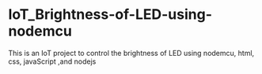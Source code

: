 # IoT_Brightness-of-LED-using-nodemcu
This is an IoT project to control the brightness of LED using nodemcu, html, css, javaScript ,and nodejs 
